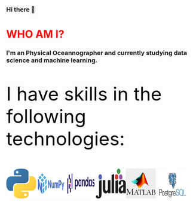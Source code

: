 ### Hi there 👋

<head>
<h1 style="color:red"> WHO AM I? </h1>

<h3> I'm an Physical Oceannographer and currently studying data science and machine learning. </h3>
</head>

<p style="color:black; font-size:50px">I have skills in the following technologies:</p>
<div align="center">
<img align="left" src="_imgs/python.png" alt="" style="width:80px; height:80px"></img>
<img align="left" src="_imgs/numpy.png" alt="" style="width:80px; height:80px"></img>
<img align="left" src="_imgs/pandas.png" alt="" style="width:80px; height:80px"></img>
<img align="left" src="_imgs/julia.png" alt="" style="width:80px; height:80px"></img>
<img align="left" src="_imgs/matlab.jpg" alt="" style="width:80px; height:80px"></img>
<img align="left" src="_imgs/postgres.png" alt="" style="margin:5px 5px; width:80px; height:80px"></img>
</div>


